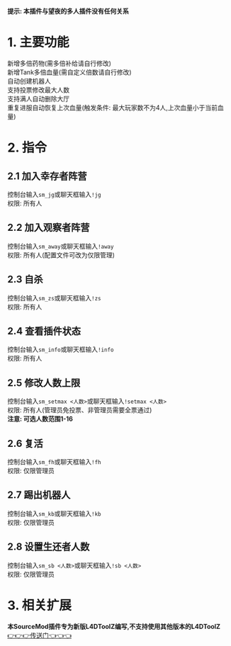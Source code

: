 **提示: 本插件与望夜的多人插件没有任何关系**

# 1. 主要功能
新增多倍药物(需多倍补给请自行修改)  
新增Tank多倍血量(需自定义倍数请自行修改)  
自动创建机器人  
支持投票修改最大人数  
支持满人自动删除大厅  
重复进服自动恢复上次血量(触发条件: 最大玩家数不为4人,上次血量小于当前血量)

# 2. 指令
## 2.1 加入幸存者阵营
控制台输入`sm_jg`或聊天框输入`!jg`  
权限: 所有人
## 2.2 加入观察者阵营
控制台输入`sm_away`或聊天框输入`!away`  
权限: 所有人(配置文件可改为仅限管理)
## 2.3 自杀
控制台输入`sm_zs`或聊天框输入`!zs`  
权限: 所有人
## 2.4 查看插件状态
控制台输入`sm_info`或聊天框输入`!info`  
权限: 所有人
## 2.5 修改人数上限
控制台输入`sm_setmax <人数>`或聊天框输入`!setmax <人数>`  
权限: 所有人(管理员免投票、非管理员需要全票通过)  
**注意: 可选人数范围1-16**
## 2.6 复活
控制台输入`sm_fh`或聊天框输入`!fh`  
权限: 仅限管理员
## 2.7 踢出机器人
控制台输入`sm_kb`或聊天框输入`!kb`  
权限: 仅限管理员
## 2.8 设置生还者人数
控制台输入`sm_sb <人数>`或聊天框输入`!sb <人数>`  
权限: 仅限管理员

# 3. 相关扩展
**本SourceMod插件专为新版L4DToolZ编写,不支持使用其他版本的L4DToolZ**  
[👉👉👉传送门👈👈👈](https://github.com/lakwsh/l4dtoolz/releases/latest)
